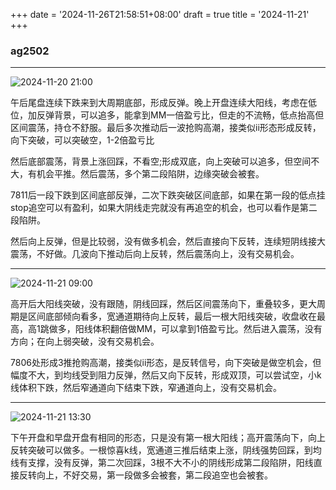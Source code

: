 +++
date = '2024-11-26T21:58:51+08:00'
draft = true
title = '2024-11-21'
+++

### ag2502

---

![2024-11-20 21:00](/img/2024-11-23-01-18-24.png)

午后尾盘连续下跌来到大周期底部，形成反弹。晚上开盘连续大阳线，考虑在低位，加反弹背景，可以追多，能拿到MM一倍盈亏比，但走的不流畅，低点抬高但区间震荡，持仓不舒服。最后多次推动后一波抢购高潮，接类似ii形态形成反转，向下突破，可以突破空，1-2倍盈亏比

然后底部震荡，背景上涨回踩，不看空;形成双底，向上突破可以追多，但空间不大，有机会平推。然后震荡，多个第二段陷阱，边缘突破会被套。

7811后一段下跌到区间底部反弹，二次下跌突破区间底部，如果在第一段的低点挂stop追空可以有盈利，如果大阴线走完就没有再追空的机会，也可以看作是第二段陷阱。

然后向上反弹，但是比较弱，没有做多机会，然后直接向下反转，连续短阴线接大震荡，不好做。几波向下推动后向上反转，然后震荡向上，没有交易机会。

---

![2024-11-21 09:00](/img/2024-11-23-01-04-06.png)

高开后大阳线突破，没有跟随，阴线回踩，然后区间震荡向下，重叠较多，更大周期是区间底部倾向看多，宽通道期待向上反转，最后一根大阳线突破，收盘收在最高，高1跳做多，阳线体积翻倍做MM，可以拿到1倍盈亏比。然后进入震荡，没有方向；在向上弱突破，没有交易机会。

7806处形成3推抢购高潮，接类似ii形态，是反转信号，向下突破是做空机会，但幅度不大，到均线受到阻力反弹，然后又向下反转，形成双顶，可以尝试空，小k线体积下跌，然后窄通道向下结束下跌，窄通道向上，没有交易机会。

---

![2024-11-21 13:30](/img/2024-11-23-01-13-39.png)

下午开盘和早盘开盘有相同的形态，只是没有第一根大阳线；高开震荡向下，向上反转突破可以做多。一根惊喜k线，宽通道三推后结束上涨，阴线强势回踩，到均线有支撑，没有反弹，第二次回踩，3根不大不小的阴线形成第二段陷阱，阳线直接反转向上，不好交易，第一段做多会被套，第二段追空也会被套。
